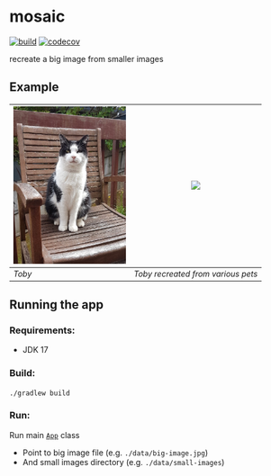 # mosaic

[![build](https://github.com/will-molloy/mosaic/workflows/build/badge.svg?event=push)](https://github.com/will-molloy/mosaic/actions?query=workflow%3Abuild)
[![codecov](https://codecov.io/gh/will-molloy/mosaic/branch/main/graph/badge.svg)](https://codecov.io/gh/will-molloy/mosaic)

recreate a big image from smaller images

## Example

|<img src=data/example.jpg width=200>|<img src=data/example-output.png width=200>|
|---|---|
|*Toby*|*Toby recreated from various pets*|

## Running the app

### Requirements:
- JDK 17

### Build:
```
./gradlew build
```

### Run:
Run main [`App`](mosaic/src/main/java/com/willmolloy/mosaic/App.java) class
- Point to big image file (e.g. `./data/big-image.jpg`)
- And small images directory (e.g. `./data/small-images`)
